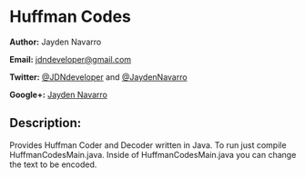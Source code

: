 Huffman Codes
=============

**Author:** Jayden Navarro

**Email:** jdndeveloper@gmail.com

**Twitter:** [@JDNdeveloper](https://twitter.com/JDNdeveloper) and [@JaydenNavarro](https://twitter.com/JaydenNavarro)

**Google+:** [Jayden Navarro](https://plus.google.com/u/0/112058447436164061508/posts)

## Description:
Provides Huffman Coder and Decoder written in Java. To run just compile HuffmanCodesMain.java.
Inside of HuffmanCodesMain.java you can change the text to be encoded.
